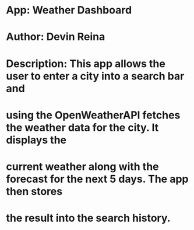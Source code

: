 # App: Weather Dashboard
# Author: Devin Reina
# Description: This app allows the user to enter a city into a search bar and
# using the OpenWeatherAPI fetches the weather data for the city. It displays the
# current weather along with the forecast for the next 5 days. The app then stores
# the result into the search history.